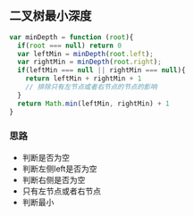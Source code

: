 ## 二叉树最小深度
```js
var minDepth = function (root){
  if(root === null) return 0
  var leftMin = minDepth(root.left);
  var rightMin = minDepth(root.right);
  if(leftMin === null || rightMin === null){
    return leftMin + rightMin + 1  
    // 排除只有左节点或者右节点的节点的影响
  }
  return Math.min(leftMin, rightMin) + 1
}
```
### 思路
- 判断是否为空 
- 判断左侧left是否为空
- 判断右侧是否为空
- 只有左节点或者右节点
- 判断最小